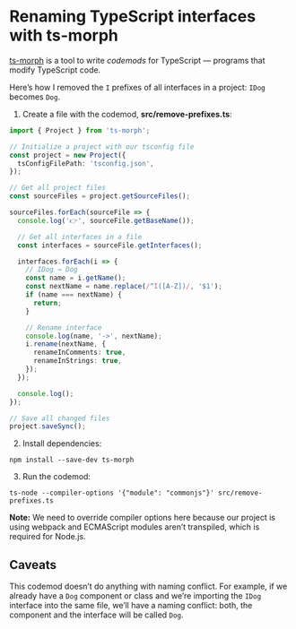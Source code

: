 # Renaming TypeScript interfaces with ts-morph

[ts-morph](https://ts-morph.com/) is a tool to write _codemods_ for TypeScript — programs that modify TypeScript code.

Here’s how I removed the `I` prefixes of all interfaces in a project: `IDog` becomes `Dog`.

1. Create a file with the codemod, **src/remove-prefixes.ts**:

```ts
import { Project } from 'ts-morph';

// Initialize a project with our tsconfig file
const project = new Project({
  tsConfigFilePath: 'tsconfig.json',
});

// Get all project files
const sourceFiles = project.getSourceFiles();

sourceFiles.forEach(sourceFile => {
  console.log('👉', sourceFile.getBaseName());

  // Get all interfaces in a file
  const interfaces = sourceFile.getInterfaces();

  interfaces.forEach(i => {
    // IDog → Dog
    const name = i.getName();
    const nextName = name.replace(/^I([A-Z])/, '$1');
    if (name === nextName) {
      return;
    }

    // Rename interface
    console.log(name, '->', nextName);
    i.rename(nextName, {
      renameInComments: true,
      renameInStrings: true,
    });
  });

  console.log();
});

// Save all changed files
project.saveSync();
```

2. Install dependencies:

```
npm install --save-dev ts-morph
```

3. Run the codemod:

```
ts-node --compiler-options '{"module": "commonjs"}' src/remove-prefixes.ts
```

**Note:** We need to override compiler options here because our project is using webpack and ECMAScript modules aren’t transpiled, which is required for Node.js.

## Caveats

This codemod doesn’t do anything with naming conflict. For example, if we already have a `Dog` component or class and we’re importing the `IDog` interface into the same file, we’ll have a naming conflict: both, the component and the interface will be called `Dog`.